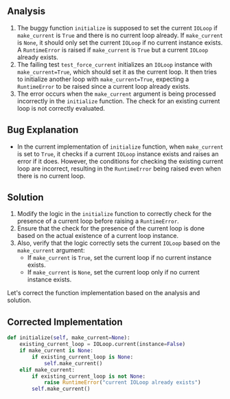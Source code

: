 ## Analysis
1. The buggy function `initialize` is supposed to set the current `IOLoop` if `make_current` is `True` and there is no current loop already. If `make_current` is `None`, it should only set the current `IOLoop` if no current instance exists. A `RuntimeError` is raised if `make_current` is `True` but a current `IOLoop` already exists.
2. The failing test `test_force_current` initializes an `IOLoop` instance with `make_current=True`, which should set it as the current loop. It then tries to initialize another loop with `make_current=True`, expecting a `RuntimeError` to be raised since a current loop already exists.
3. The error occurs when the `make_current` argument is being processed incorrectly in the `initialize` function. The check for an existing current loop is not correctly evaluated.
   
## Bug Explanation
- In the current implementation of `initialize` function, when `make_current` is set to `True`, it checks if a current `IOLoop` instance exists and raises an error if it does. However, the conditions for checking the existing current loop are incorrect, resulting in the `RuntimeError` being raised even when there is no current loop.
  
## Solution
1. Modify the logic in the `initialize` function to correctly check for the presence of a current loop before raising a `RuntimeError`.
2. Ensure that the check for the presence of the current loop is done based on the actual existence of a current loop instance.
3. Also, verify that the logic correctly sets the current `IOLoop` based on the `make_current` argument:
   - If `make_current` is `True`, set the current loop if no current instance exists.
   - If `make_current` is `None`, set the current loop only if no current instance exists.
  
Let's correct the function implementation based on the analysis and solution. 

## Corrected Implementation
```python
def initialize(self, make_current=None):
    existing_current_loop = IOLoop.current(instance=False)
    if make_current is None:
        if existing_current_loop is None:
            self.make_current()
    elif make_current:
        if existing_current_loop is not None:
            raise RuntimeError("current IOLoop already exists")
        self.make_current()
```